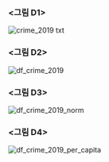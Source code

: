 ### <그림 D1>
![crime_2019 txt](https://user-images.githubusercontent.com/73595608/100517287-edf0c200-31cc-11eb-939b-9bebc386ad63.png)
### <그림 D2>
![df_crime_2019](https://user-images.githubusercontent.com/73595608/100517323-314b3080-31cd-11eb-9272-8544a4b54f8d.png)
### <그림 D3>
![df_crime_2019_norm](https://user-images.githubusercontent.com/73595608/100517591-f0ecb200-31ce-11eb-8e5a-d44203eb1b45.png)
### <그림 D4>
![df_crime_2019_per_capita](https://user-images.githubusercontent.com/73595608/100522952-f1e20b80-31ef-11eb-83cc-defe61b3f995.png)
